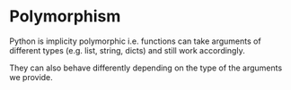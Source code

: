 # Polymorphism
Python is implicity polymorphic i.e. functions can take arguments of different types (e.g. list, string, dicts) and still work accordingly.

They can also behave differently depending on the type of the arguments we provide. 
